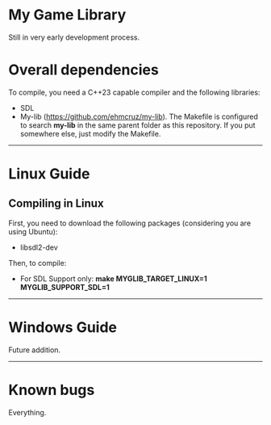 # My Game Library

Still in very early development process.

# Overall dependencies

To compile, you need a C++23 capable compiler and the following libraries:

- SDL
- My-lib (https://github.com/ehmcruz/my-lib). The Makefile is configured to search **my-lib** in the same parent folder as this repository. If you put somewhere else, just modify the Makefile.

---

# Linux Guide

## Compiling in Linux

First, you need to download the following packages (considering you are using Ubuntu):

- libsdl2-dev

Then, to compile:

- For SDL Support only: **make MYGLIB_TARGET_LINUX=1 MYGLIB_SUPPORT_SDL=1**

---

# Windows Guide

Future addition.

---

# Known bugs

Everything.